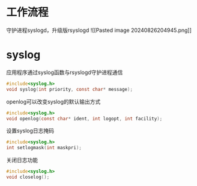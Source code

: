 # 工作流程
守护进程syslogd，升级版rsyslogd
![[Pasted image 20240826204945.png]]

# syslog
应用程序通过syslog函数与rsyslogd守护进程通信
```c
#include<syslog.h>
void syslog(int priority, const char* message);
```
openlog可以改变syslog的默认输出方式
```c
#include<syslog.h>
void openlog(const char* ident, int logopt, int facility);
```
设置syslog日志掩码
```c
#include<syslog.h>
int setlogmask(int maskpri);
```
关闭日志功能
```c
#include<syslog.h>
void closelog();
```